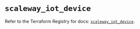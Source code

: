 # `scaleway_iot_device`

Refer to the Terraform Registry for docs: [`scaleway_iot_device`](https://registry.terraform.io/providers/scaleway/scaleway/2.57.0/docs/resources/iot_device).
